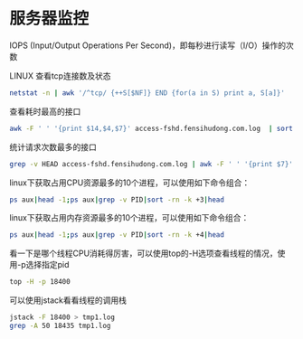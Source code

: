 # 服务器监控

IOPS (Input/Output Operations Per Second)，即每秒进行读写（I/O）操作的次数

LINUX 查看tcp连接数及状态

```sh
netstat -n | awk '/^tcp/ {++S[$NF]} END {for(a in S) print a, S[a]}'
```

查看耗时最高的接口

```sh
awk -F ' ' '{print $14,$4,$7}' access-fshd.fensihudong.com.log  | sort -k1nr | head -n 10
```

统计请求次数最多的接口

```sh
grep -v HEAD access-fshd.fensihudong.com.log | awk -F ' ' '{print $7}' | sort | uniq -c | sort -k1nr | head -10
```

linux下获取占用CPU资源最多的10个进程，可以使用如下命令组合：

```sh
ps aux|head -1;ps aux|grep -v PID|sort -rn -k +3|head
```
linux下获取占用内存资源最多的10个进程，可以使用如下命令组合：

```sh
ps aux|head -1;ps aux|grep -v PID|sort -rn -k +4|head
```
看一下是哪个线程CPU消耗得厉害，可以使用top的-H选项查看线程的情况，使用-p选择指定pid

```sh
top -H -p 18400
```
可以使用jstack看看线程的调用栈

```sh
jstack -F 18400 > tmp1.log
grep -A 50 18435 tmp1.log
```


